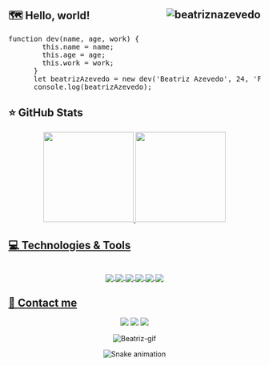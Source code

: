 ## 🗺 Hello, world! <img align="right" alt="beatriznazevedo" src="https://komarev.com/ghpvc/?username=beatriznazevedo&color=ff69b4"/>
 
<pre>
function dev(name, age, work) {
        this.name = name;
        this.age = age;
        this.work = work;
      }
      let beatrizAzevedo = new dev('Beatriz Azevedo', 24, 'Front-end developer student');
      console.log(beatrizAzevedo);
</pre> 
 
 ## ⭐ GitHub Stats
  
  <div align="center">
  <a href="https://github.com/beatriznazevedo">
  <img height="180em" src="https://github-readme-stats.vercel.app/api?username=beatriznazevedo&show_icons=true&theme=dracula&include_all_commits=true&count_private=true"/>
  <img height="180em" src="https://github-readme-stats.vercel.app/api/top-langs/?username=beatriznazevedo&layout=compact&langs_count=7&theme=dracula"/>
</div>
  
 ## 💻 Technologies & Tools
  
<div align="center"><br>
   <img align="center" alt"Beatriz-css" src="https://img.shields.io/badge/CSS3-1572B6?style=for-the-badge&logo=css3&logoColor=white">
   <img align="center" alt"Beatriz-html" src="https://img.shields.io/badge/HTML5-E34F26?style=for-the-badge&logo=html5&logoColor=white">
   <img align="center" alt"Beatriz-js" src="https://img.shields.io/badge/JavaScript-F7DF1E?style=for-the-badge&logo=javascript&logoColor=black">
   <img align="center" alt"Beatriz-ts" src="https://img.shields.io/badge/TypeScript-007ACC?style=for-the-badge&logo=typescript&logoColor=white">
   <img align="center" alt"Beatriz-java" src="https://img.shields.io/badge/Java-ED8B00?style=for-the-badge&logo=java&logoColor=white">
   <img align="center" alt"Beatriz-git" src="https://img.shields.io/badge/GIT-E44C30?style=for-the-badge&logo=git&logoColor=white">
</div>
  
 ## 📌 Contact me
 
<div align="center">
  <a href="https://www.linkedin.com/in/beatriznazevedo" target="_blank"><img src="https://img.shields.io/badge/LinkedIn-0077B5?style=for-the-badge&logo=linkedin&logoColor=white" target="_blank"><a>
  <a href="mailto:beatriznazevedo@gmail.com" target="_blank"><img src="https://img.shields.io/badge/Gmail-D14836?style=for-the-badge&logo=gmail&logoColor=white" target="_blank"></a>
   <a href="https://api.whatsapp.com/send?1=pt_BR&phone=5521984736050" target=_blank><img src="https://img.shields.io/badge/WhatsApp-25D366?style=for-the-badge&logo=whatsapp&logoColor=white" target=_blank></a>
  <p align="center">
    <img alt="Beatriz-gif" src="https://user-images.githubusercontent.com/94022421/170777770-2ea2d131-c44a-46c8-b768-49be214542b6.gif">
  </p>
 
  ![Snake animation](https://github.com/beatriznazevedo/beatriznazevedo/blob/output/github-contribution-grid-snake.svg)
 
 </div>
